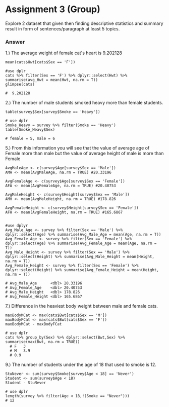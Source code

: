 # Assignment 3 (Group)
Explore 2 dataset that given then finding descriptive statistics and summary result in form of sentences/paragraph at least 5 topics.

### Answer

1.) The average weight of female cat's heart is 9.202128
```{R}
mean(cats$Hwt[cats$Sex == 'F'])

#use dplr
cats %>% filter(Sex == 'F') %>% dplyr::select(Hwt) %>% summarise(avg_Hwt = mean(Hwt, na.rm = T))
glimpse(cats)

#  9.202128
```

2.) The number of male students smoked heavy more than female students.
```{R}
table(survey$Sex[survey$Smoke == 'Heavy'])

# use dplr
Smoke_Heavy = survey %>% filter(Smoke == 'Heavy')
table(Smoke_Heavy$Sex)

# female = 5, male = 6
```

5.) From this information you will see that the value of average age of Female more than male but the value of average height of male is more than Female
```{R}
AvgMaleAge <- c(survey$Age[survey$Sex == 'Male'])
AMA <- mean(AvgMaleAge, na.rm = TRUE) #20.33196

AvgFemaleAge <- c(survey$Age[survey$Sex == 'Female'])
AFA <- mean(AvgFemaleAge, na.rm = TRUE) #20.40753

AvgMaleHeight <- c(survey$Height[survey$Sex == 'Male'])
AMH <- mean(AvgMaleHeight, na.rm = TRUE) #178.826

AvgFemaleHeight <- c(survey$Height[survey$Sex == 'Female'])
AFH <- mean(AvgFemaleHeight, na.rm = TRUE) #165.6867


#use dplyr
Avg_Male_Age <- survey %>% filter(Sex == 'Male') %>% dplyr::select(Age) %>% summarise(Avg_Male_Age = mean(Age, na.rm = T))
Avg_Female_Age <- survey %>% filter(Sex == 'Female') %>% dplyr::select(Age) %>% summarise(Avg_Female_Age = mean(Age, na.rm = T))
Avg_Male_Height <- survey %>% filter(Sex == 'Male') %>% dplyr::select(Height) %>% summarise(Avg_Male_Height = mean(Height, na.rm = T))
Avg_Female_Height <- survey %>% filter(Sex == 'Female') %>% dplyr::select(Height) %>% summarise(Avg_Female_Height = mean(Height, na.rm = T))

# Avg_Male_Age      <dbl> 20.33196
# Avg_Female_Age    <dbl> 20.40753
# Avg_Male_Height   <dbl> 178.826
# Avg_Female_Height <dbl> 165.6867
```

7.) Difference in the heaviest body weight between male and female cats.
```{R}
maxBodyMCat <- max(cats$Bwt[cats$Sex == 'M']) 
maxBodyFCat <- max(cats$Bwt[cats$Sex == 'F']) 
maxBodyMCat - maxBodyFCat 

# use dplr
cats %>% group_by(Sex) %>% dplyr::select(Bwt,Sex) %>% summarise(max(Bwt, na.rm = TRUE))
  # F   3  
  # M   3.9
  # 0.9
```

9.) The number of students under the age of 18 that used to smoke is 12.
```{R}
StuNever <- sum(survey$Smoke[survey$Age < 18] == 'Never')
Student <- sum(survey$Age < 18)
Student - StuNever

# use dplr
length(survey %>% filter(Age < 18,!(Smoke == "Never")))
# 12
```


